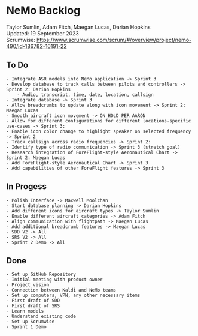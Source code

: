 # NeMo Backlog
Taylor Sumlin, Adam Fitch, Maegan Lucas, Darian Hopkins<br>
Updated: 19 September 2023<br>
Scrumwise: https://www.scrumwise.com/scrum/#/overview/project/nemo-490/id-186782-16191-22

## To Do
    - Integrate ASR models into NeMo application -> Sprint 3
    - Develop database to track calls between pilots and controllers -> Sprint 2: Darian Hopkins
        - Audio, transcript, time, date, location, callsign
    - Integrate database -> Sprint 3
    - Allow breadcrumbs to update along with icon movement -> Sprint 2: Maegan Lucas
    - Smooth aircraft icon movement -> ON HOLD PER AARON
    - Allow for different configurations for different locations-specific use-cases -> Sprint 3:
    - Enable icon color change to highlight speaker on selected frequency -> Sprint 2
    - Track callsign across radio frequencies -> Sprint 2:
    - Identify type of radio communication -> Sprint 3 (stretch goal)
    - Research integration of ForeFlight-style Aeronautical Chart -> Sprint 2: Maegan Lucas
    - Add ForeFlight-style Aeronautical Chart -> Sprint 3
    - Add capabilities of other ForeFlight features -> Sprint 3

## In Progess
    - Polish Interface -> Maxwell Moolchan
    - Start database planning -> Darian Hopkins
    - Add different icons for aircraft types -> Taylor Sumlin
    - Enable different aircraft categories -> Adam Fitch
    - Align communication with flightpath -> Maegan Lucas
    - Add additional breadcrumb features -> Maegan Lucas
    - SDD V2 -> All
    - SRS V2 -> All
    - Sprint 2 Demo -> All

## Done
    - Set up GitHub Repository
    - Initial meeting with product owner
    - Project vision
    - Connection between Kaldi and NeMo teams
    - Set up computers, VPN, any other necessary items 
    - First draft of SDD 
    - First draft of SRS
    - Learn models
    - Understand existing code 
    - Set up Scrumwise 
    - Sprint 1 Demo
